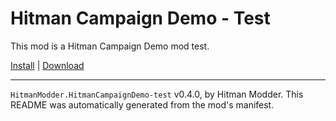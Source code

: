 # Hitman Campaign Demo - Test

This mod is a Hitman Campaign Demo mod test.

[Install](https://hitman-resources.netlify.app/smf-install-link/https://github.com/dbierek/HitmanCampaignDemo-test/releases/latest/download/mod.framework.zip) | [Download](https://github.com/dbierek/HitmanCampaignDemo-test/releases/latest/download/mod.framework.zip)

---

`HitmanModder.HitmanCampaignDemo-test` v0.4.0, by Hitman Modder. This README was automatically generated from the mod's manifest.
